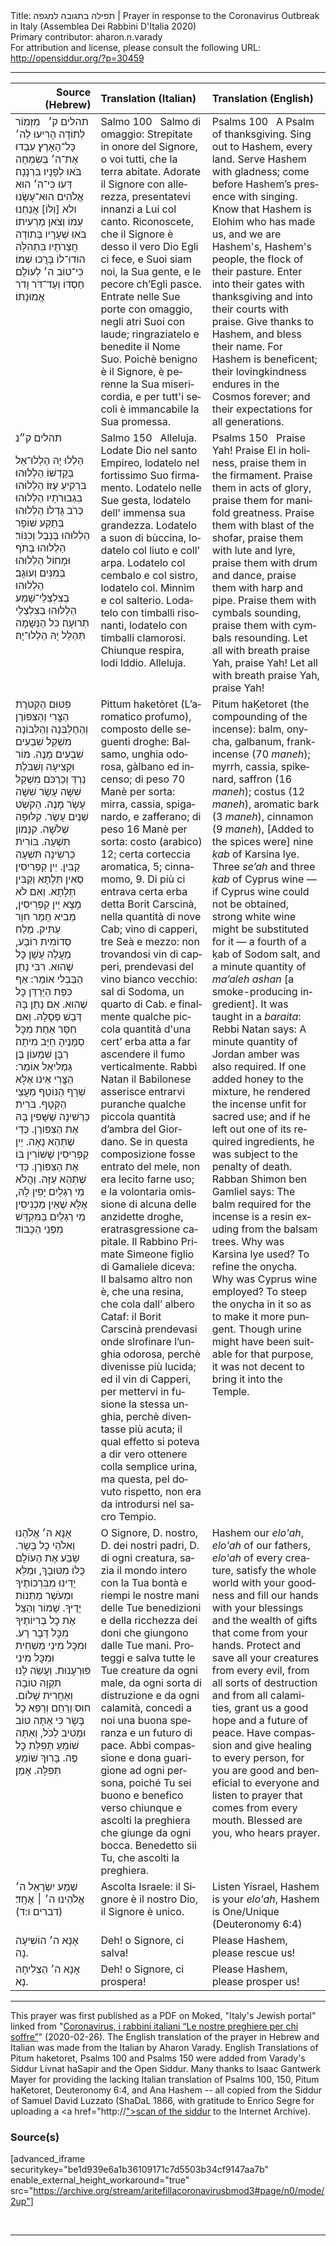 <html>
<head></head>
<body>
Title: תפילה בתגובה למגפה | Prayer in response to the Coronavirus Outbreak in Italy (Assemblea Dei Rabbini D'Italia 2020)<br />
Primary contributor: aharon.n.varady<br />
For attribution and license, please consult the following URL: <a href="http://opensiddur.org/?p=30459">http://opensiddur.org/?p=30459</a>
<p />
<hr />

<table style="margin-left: auto;margin-right: auto;" class="draggable">
<thead><tr><th id="x" style="text-align: right;">Source (Hebrew)</th><th style="text-align: left;">Translation (Italian)</th><th style="text-align: left;">Translation (English)</th></tr></thead>
<tbody>
<tr><td style="vertical-align:top;">
<div class="liturgy" lang="he">
תהלים ק׳
&nbsp;
מִזְמוֹר לְתוֹדָה הָרִיעוּ לַה׳ כָּל־הָאָרֶץ׃ עִבְדוּ אֶת־ה׳ בְּשִׂמְחָה בֹּאוּ לְפָנָיו בִּרְנָנָה׃ דְּעוּ כִּי־ה׳ הוּא אֱלֹהִים הוּא־עָשָׂנוּ ולא [וְלוֹ] אֲנַחְנוּ עַמּוֹ וְצֹאן מַרְעִיתוֹ׃ בֹּאוּ שְׁעָרָיו בְּתוֹדָה חֲצֵרֹתָיו בִּתְהִלָּה הוֹדוּ־לוֹ בָּרֲכוּ שְׁמוֹ׃ כִּי־טוֹב ה׳ לְעוֹלָם חַסְדּוֹ וְעַד־דֹּר וָדֹר אֱמוּנָתוֹ׃
</span></div></td>
 
<td style="vertical-align:top;">
<div class="italian" lang="it">
Salmo 100
&nbsp;
Salmo di omaggio: Strepitate in onore del Signore, o voi tutti, che la terra abitate. Adorate il Signore con allerezza, presentatevi innanzi a Lui col canto. Riconoscete, che il Signore è desso il vero Dio Egli ci fece, e Suoi siam noi, la Sua gente, e le pecore ch’Egli pasce. Entrate nelle Sue porte con omaggio, negli atri Suoi con laude; ringraziatelo e benedite il Nome Suo. Poichè benigno è il Signore, è perenne la Sua misericordia, e per tutt'i secoli è immancabile la Sua promessa.
</span></div></td>
 
<td style="vertical-align:top;">
<div class="english" lang="en">
Psalms 100
&nbsp;
A Psalm of thanksgiving. Sing out to Hashem, every land. Serve Hashem with gladness; come before Hashem’s presence with singing. Know that Hashem is Elohim who has made us, and we are Hashem's, Hashem's people, the flock of their pasture. Enter into their gates with thanksgiving and into their courts with praise. Give thanks to Hashem, and bless their name. For Hashem is beneficent; their lovingkindness endures in the Cosmos forever; and their expectations for all generations.
</div></td></tr>


<tr><td style="vertical-align:top;">
<div class="liturgy" lang="he">
תהלים ק״נ

הַלְלוּ יָהּ הַלְלוּ־אֵל בְּקָדְשׁוֹ הַלְלוּהוּ בִּרְקִיעַ עֻזּוֹ׃ הַלְלוּהוּ בִגְבוּרֹתָיו הַלְלוּהוּ כְּרֹב גֻּדְלוֹ׃ הַלְלוּהוּ בְּתֵקַע שׁוֹפָר הַלְלוּהוּ בְּנֵבֶל וְכִנּוֹר׃ הַלְלוּהוּ בְתֹף וּמָחוֹל הַלְלוּהוּ בְּמִנִּים וְעוּגָב׃ הַלְלוּהוּ בְצִלְצְלֵי־שָׁמַע הַלְלוּהוּ בְּצִלְצְלֵי תְרוּעָה׃ כֹּל הַנְּשָׁמָה תְּהַלֵּל יָהּ הַלְלוּ־יָהּ׃
</span></div></td>
 
<td style="vertical-align:top;">
<div class="italian" lang="it">
Salmo 150
&nbsp;
Alleluja. Lodate Dio nel santo Empireo, lodatelo nel fortissimo Suo firmamento. Lodatelo nelle Sue gesta, lodatelo dell' immensa sua grandezza. Lodatelo a suon di bùccina, lodatelo col liuto e coll’ arpa. Lodatelo col cembalo e col sistro, lodatelo col. Minnìm e col salterio. Lodatelo con timballi risonanti, lodatelo con timballi clamorosi. Chiunque respira, lodi Iddio. Alleluja.
</span></div></td>
 
<td style="vertical-align:top;">
<div class="english" lang="en">
Psalms 150
&nbsp;
Praise Yah! Praise El in holiness, praise them in the firmament. Praise them in acts of glory, praise them for manifold greatness. Praise them with blast of the shofar, praise them with lute and lyre, praise them with drum and dance, praise them with harp and pipe. Praise them with cymbals sounding, praise them with cymbals resounding. Let all with breath praise Yah, praise Yah! Let all with breath praise Yah, praise Yah!
</div></td></tr>


<tr><td style="vertical-align:top;">
<div class="liturgy" lang="he">
פִּטּוּם הַקְּטֹרֶת הַצֳּרִי וְהַצִּפּוֹרֶן וְהַחֶלְבְּנָה וְהַלְּבוֹנָה מִשְׁקַל שִׁבְעִים שִׁבְעִים מָנֶה. מוֹר וּקְצִיעָה וְשִׁבֹּלֶת נֵרְדְּ וְכַרְכֹּם מִשְׁקַל שִׁשָּׁה עָשָׂר שִׁשָּׁה עָשָׂר מָנֶה. הַקֹשְׂט שְׁנֵים עָשָׂר. קִלּוּפָה שְׁלֹשָׁה. קִנָּמוֹן תִּשְׁעָה. בּוֹרִית כַּרְשִׂינָה תִּשְׁעָה קַבִּין. יֵין קַפְרִיסִין סְאִין תְּלָתָא וְקַבִּין תְּלָתָא. וְאִם לֹא מָצָא יֵין קַפְרִיסִין, מֵבִיא חֲמַר חִוָר עַתִּיק. מֶלַח סְדוֹמִית רוֹבַע, מַעֲלֶה עָשָׁן כׇּל שֶׁהוּא. רִבִּי נָתַן הַבַּבְלִי אוֹמֵר: אַף כִּפַּת הַיַּרְדֵּן כׇּל שֶׁהוּא. אִם נָתַן בָּהּ דְּבַשׁ פְּסָלָהּ. וְאִם חִסֵּר אַחַת מִכׇּל סַמָּנֶיהָ חַיָּב מִיתָה׃ רַבָּן שִׁמְעוֹן בֶּן גַּמְלִיאֵל אוֹמֵר: הַצֳּרִי אֵינוֹ אֶלָּא שְׁרָף הַנּוֹטֵף מֵעֲצֵי הַקְּטָף. בֹּרִית כַּרְשִׁינָה שֶׁשָּׁפִין בָּהּ אֶת הַצִּפּוֹרֶן. כְּדֵי שֶׁתְּהֵא נָאָה. יֵין קַפְרִיסִין שֶׁשּׁוֹרִין בּוֹ אֶת הַצִּפּוֹרֶן. כְּדֵי שֶׁתְּהֵא עַזָּה. וַהֲלֹא מֵי רַגְלַיִם יָפִין לָהּ, אֶלָּא שֶׁאֵין מַכְנִיסִין מֵי רַגְלַיִם בַּמִּקְדָּשׁ מִפְּנֵי הַכָּבוֹד׃
</span></div></td>
 
<td style="vertical-align:top;">
<div class="italian" lang="it">
Pittum haketòret (L’aromatico profumo), composto delle seguenti droghe: Balsamo, unghia odorosa, gàlbano ed incenso; di peso 70 Manè per sorta: mirra, cassia, spiganardo, e zafferano; di peso 16 Manè per sorta: costo (arabico) 12; certa corteccia aromatica, 5; cinnamomo, 9. Di più ci entrava certa erba detta Borit Carscinà, nella quantità di nove Cab; vino di capperi, tre Seà e mezzo: non trovandosi vin di capperi, prendevasi del vino bianco vecchio: sal di Sodoma, un quarto di Cab. e finalmente qualche piccola quantità d'una cert’ erba atta a far ascendere il fumo verticalmente. Rabbì Natan il Babilonese asserisce entrarvi puranche qualche piccola quantità d’ambra del Giordano. Se in questa composizione fosse entrato del mele, non era lecito farne uso; e la volontaria omissione di alcuna delle anzidette droghe, eratrasgressione capitale. Il Rabbino Primate Simeone figlio di Gamaliele diceva: Il balsamo altro non è, che una resina, che cola dall’ albero Cataf: il Borit Carscinà prendevasi onde slrofinare l’unghia odorosa, perchè divenisse più lucida; ed il vin di Capperi, per mettervi in fusione la stessa unghia, perchè diventasse più acuta; il qual effetto si poteva a dir vero ottenere colla semplice urina, ma questa, pel dovuto rispetto, non era da introdursi nel sacro Tempio.
</span></div></td>
 
<td style="vertical-align:top;">
<div class="english" lang="en">
Pitum haḲetoret (the compounding of the incense): balm, onycha, galbanum, frankincense (70 <em>maneh</em>); myrrh, cassia, spikenard, saffron (16 <em>maneh</em>); costus (12 <em>maneh</em>), aromatic bark (3 <em>maneh</em>), cinnamon (9 <em>maneh</em>), [Added to the spices were] nine <em>ḳab</em> of Karsina lye. Three <em>se’ah</em> and three <em>ḳab</em> of Cyprus wine — if Cyprus wine could not be obtained, strong white wine might be substituted for it — a fourth of a ḳab of Sodom salt, and a minute quantity of <em>ma’aleh ashan</em> [a smoke-producing ingredient]. It was taught in a <em>baraita</em>: Rebbi Natan says: A minute quantity of Jordan amber was also required. If one added honey to the mixture, he rendered the incense unfit for sacred use; and if he left out one of its required ingredients, he was subject to the penalty of death. Rabban Shimon ben Gamliel says: The balm required for the incense is a resin exuding from the balsam trees. Why was Karsina lye used? To refine the onycha. Why was Cyprus wine employed? To steep the onycha in it so as to make it more pungent. Though urine might have been suitable for that purpose, it was not decent to bring it into the Temple.
</div></td></tr>


<tr><td style="vertical-align:top;">
<div class="liturgy" lang="he">
אָנָּא ה׳ אֱלֹהֵנוּ וֵאלֹהֵי כׇל בָּשָׂר. שַׂבַּע אֶת הַעוֹלָם כֻּלּוֹ מִטּוּבָךְ, וּמַלֵּא יָדֵינוּ מִבִּרְכוֹתֶיךָ וּמֵעֹשֶׁר מַתְּנוֹת יָדֶיךָ. שָׁמוֹר וְהַצֵּל אֶת כׇל בְּרִיוֹתֶיךָ מִכׇּל דָּבָר רָע. וּמִכׇּל מִינֵי מַשְׁחִית וּמִכׇּל מִינֵי פּוּרְעָנוּת. וַעֲשֵׂה לָנוּ תִּקְוָה טוֹבָה וְאַחֲרִית שָׁלוֹם. חוּס וְרַחֵם וְרַפֵא כׇל בָּשָׂר כִּי אַתָּה טוֹב וּמֵטִיב לַכֹּל, וְאַתָּה שׁוֹמֵעַ תְּפִלַּת כׇּל פֶּה. בָּרוּךְ שׁוֹמֵעַ תְּפִלָּה. אָמֵן׃
</span></div></td>
 
<td style="vertical-align:top;">
<div class="italian" lang="it">
O Signore, D. nostro, D. dei nostri padri, D. di ogni creatura, sazia il mondo intero con la Tua bontà e riempi le nostre mani delle Tue benedizioni e della ricchezza dei doni che giungono dalle Tue mani. Proteggi e salva tutte le Tue creature da ogni male, da ogni sorta di distruzione e da ogni calamità, concedi a noi una buona speranza e un futuro di pace. Abbi compassione e dona guarigione ad ogni persona, poiché Tu sei buono e benefico verso chiunque e ascolti la preghiera che giunge da ogni bocca. Benedetto sii Tu, che ascolti la preghiera.
</span></div></td>
 
<td style="vertical-align:top;">
<div class="english" lang="en">
Hashem our <em>elo'ah</em>, <em>elo'ah</em> of our fathers, <em>elo'ah</em> of every creature, satisfy the whole world with your goodness and fill our hands with your blessings and the wealth of gifts that come from your hands. Protect and save all your creatures from every evil, from all sorts of destruction and from all calamities, grant us a good hope and a future of peace. Have compassion and give healing to every person, for you are good and beneficial to everyone and listen to prayer that comes from every mouth. Blessed are you, who hears prayer.
</div></td></tr>


<tr><td style="vertical-align:top;">
<div class="liturgy" lang="he">
שְׁמַע יִשְׂרָאֵל ה׳ אֱלֹהֵינוּ ה׳ ׀ אֶחָֽד׃ <span class="citation">(דברים ו:ד)</span>
</span></div></td>
 
<td style="vertical-align:top;">
<div class="italian" lang="it">
Ascolta Israele: il Signore è il nostro Dio, il Signore è unico.
</span></div></td>
 
<td style="vertical-align:top;">
<div class="english" lang="en">
Listen Yisrael, Hashem is your <em>elo'ah</em>, Hashem is One/Unique <span class="citation">(Deuteronomy 6:4)</span>
</div></td></tr>


<tr><td style="vertical-align:top;">
<div class="liturgy" lang="he">
אָנָא ה׳ הוֹשִׁיעָה נָה.
</span></div></td>
 
<td style="vertical-align:top;">
<div class="italian" lang="it">
Deh! o Signore, ci salva!
</span></div></td>
 
<td style="vertical-align:top;">
<div class="english" lang="en">
Please Hashem, please rescue us!
</div></td></tr>


<tr><td style="vertical-align:top;">
<div class="liturgy" lang="he">
אָנָא ה׳ הַצְלִיחָה נָא.
</span></div></td>
 
<td style="vertical-align:top;">
<div class="italian" lang="it">
Deh! o Signore, ci prospera!
</span></div></td>
 
<td style="vertical-align:top;">
<div class="english" lang="en">
Please Hashem, please prosper us!
</div></td></tr>
</tbody></table>

<hr />

This prayer was first published as a PDF on Moked, "Italy's Jewish portal" linked from "<a href="https://moked.it/blog/2020/02/26/coronavirus-messaggio-dei-rabbini-italiani-le-nostre-preghiere-soffre/">Coronavirus, i rabbini italiani “Le nostre preghiere per chi soffre”</a>" (2020-02-26). The English translation of the prayer in Hebrew and Italian was made from the Italian by Aharon Varady. English Translations of Pitum haketoret, Psalms 100 and Psalms 150 were added from Varady's Siddur Livnat haSapir and the Open Siddur. Many thanks to Isaac Gantwerk Mayer for providing the lacking Italian translation of Psalms 100, 150, Pitum haKetoret, Deuteronomy 6:4, and Ana Hashem -- all copied from the Siddur of Samuel David Luzzato (ShaDaL 1866, with gratitude to Enrico Segre for uploading a <a href="http://<a href="https://archive.org/details/FormularioDelleOrazioniDegliIsraelitiDiRitoItaliano/page/n130/mode/2up">">scan of the siddur</a> to the Internet Archive).

<h3>Source(s)</h3>

[advanced_iframe securitykey="be1d939e6a1b36109171c7d5503b34cf9147aa7b" enable_external_height_workaround="true" src="https://archive.org/stream/aritefillacoronavirusbmod3#page/n0/mode/2up"]

&nbsp;

<hr />

&nbsp;
</body>
</html>